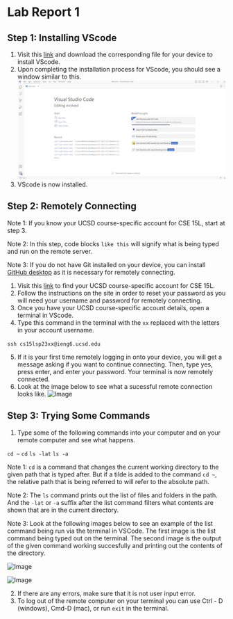 # Lab Report 1

## Step 1: Installing VScode

1. Visit this [link](https://code.visualstudio.com/) and download the corresponding file for your device to install VScode.
2. Upon completing the installation process for VScode, you should see a window similar to this.
![Image](VScode.png)
3. VScode is now installed.


## Step 2: Remotely Connecting

Note 1: If you know your UCSD course-specific account for CSE 15L, start at step 3.

Note 2: In this step, code blocks ```like this``` will signify what is being typed and run on the remote server.

Note 3: If you do not have Git installed on your device, you can install [GitHub desktop](https://desktop.github.com/) as it is necessary for remotely connecting.
1. Visit this [link](https://sdacs.ucsd.edu/~icc/index.php) to find your UCSD course-specific account for CSE 15L.
2. Follow the instructions on the site in order to reset your password as you will need your username and password for remotely connecting.
3. Once you have your UCSD course-specific account details, open a terminal in VScode.  
4. Type this command in the terminal with the ```xx``` replaced with the letters in your account username.

``` ssh cs15lsp23xx@ieng6.ucsd.edu ```

5. If it is your first time remotely logging in onto your device, you will get a message asking if you want to continue connecting.  Then, type yes, press enter, and enter your password.  Your terminal is now remotely connected.
6. Look at the image below to see what a sucessful remote connection looks like.
![Image](RemoteConnection.png)

## Step 3: Trying Some Commands

1. Type some of the following commands into your computer and on your remote computer and see what happens.

```cd ~```
```cd```
```ls -lat```
```ls -a```

Note 1: ```cd``` is a command that changes the current working directory to the given path that is typed after.  But if a tilde is added to the command ```cd ~```, the relative path that is being referred to will refer to the absolute path.

Note 2: The ```ls``` command prints out the list of files and folders in the path.  And the ```-lat``` or ```-a``` suffix after the list command filters what contents are shown that are in the current directory.

Note 3: Look at the following images below to see an example of the list command being run via the terminal in VSCode.  The first image is the list command being typed out on the terminal.  The second image is the output of the given command working succesfully and printing out the contents of the directory.

![Image](LSCommand.PNG)

![Image](LSCommandResult.png)

2. If there are any errors, make sure that it is not user input error.
3. To log out of the remote computer on your terminal you can use Ctrl - D (windows), Cmd-D (mac), or run ```exit``` in the terminal.
